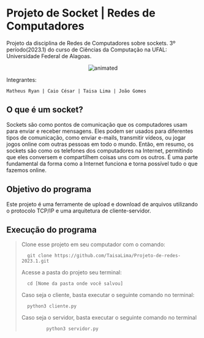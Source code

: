 # Projeto de Socket | Redes de Computadores
Projeto da disciplina de Redes de Computadores sobre sockets. 3º período(2023.1) do curso de Ciências da Computação na UFAL: Universidade Federal de Alagoas.
<p align="center">
  <img src="https://user-images.githubusercontent.com/91018438/204195385-acc6fcd4-05a7-4f25-87d1-cb7d5cc5c852.png" alt="animated" />
</p>

Integrantes:

  
    Matheus Ryan | Caio César | Taisa Lima | João Gomes 
 </center>

 ## O que é um socket?
Sockets são como pontos de comunicação que os computadores usam para enviar e receber mensagens. Eles podem ser usados para diferentes tipos de comunicação, como enviar e-mails, transmitir vídeos, ou jogar jogos online com outras pessoas em todo o mundo. Então, em resumo, os sockets são como os telefones dos computadores na Internet, permitindo que eles conversem e compartilhem coisas uns com os outros. É uma parte fundamental da forma como a Internet funciona e torna possível tudo o que fazemos online.

## Objetivo do programa

Este projeto é uma ferramente de upload e download de arquivos utilizando o protocolo TCP/IP e uma arquitetura de cliente-servidor.

## Execução do programa

>
> Clone esse projeto em seu computador com o comando:
> ```
> 	git clone https://github.com/TaisaLima/Projeto-de-redes-2023.1.git
> ```
> Acesse a pasta do projeto seu terminal:
> ```
> 	cd [Nome da pasta onde você salvou]
> ```
> Caso seja o cliente, basta executar o seguinte comando no terminal:
> ```
> 	python3 cliente.py
> ```
> Caso seja o servidor, basta executar o seguinte comando no terminal
> ```
>          python3 servidor.py
> ```

  </p>
